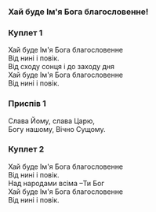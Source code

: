 ### Хай буде  Ім'я Бога благословенне!
### Куплет 1
Хай буде Ім'я Бога благословенне<br/>Від нині і повік.<br/>Від сходу сонця і до заходу дня<br/>Хай буде  Ім'я  Бога  благословенне<br/>Від нині і повік.
### Приспів 1
Слава Йому, слава Царю,<br/>Богу нашому, Вічно Сущому.
### Куплет 2
Хай буде Ім'я Бога благословенне<br/>Від нині і повік.<br/>Над  народами  всіма –Ти Бог<br/>Хай буде Ім'я Бога благословенне<br/>Від нині і повік.
